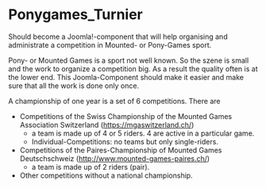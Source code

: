 # Ponygames_Turnier
Should become a Joomla!-component that will help organising and administrate a competition in Mounted- or Pony-Games sport.

Pony- or Mounted Games is a sport not well known. So the szene is small and the work to organize a competition big. As a result
the quality often is at the lower end. This Joomla-Component should make it easier and make sure that all the work is done only 
once.

A championship of one year is a set of 6 competitions.
There are 
 - Competitions of the Swiss Championship of the Mounted Games Association Switzerland (https://mgaswitzerland.ch/)
   - a team is made up of 4 or 5 riders. 4 are active in a particular game.
   - Individual-Competitions: no teams but only single-riders.
 - Competitions of the Paires-Championship of Mounted Games Deutschschweiz (http://www.mounted-games-paires.ch/)
   - a team is made up of 2 riders (pair).
 - Other competitions without a national championship.

